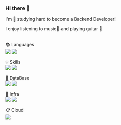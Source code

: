 ### Hi there 👋 <br>

I'm 🌱 studying hard to become a Backend Developer! <br>

I enjoy listening to music🎵 and playing guitar 🎸<br><br>


📚 Languages <br>
<img src="https://img.shields.io/badge/java-000000?style=for-the-badge&logo=OpenJDK&logoColor=white">
<img src="https://img.shields.io/badge/javascript-F7DF1E?style=for-the-badge&logo=javascript&logoColor=white">


💡 Skills <br>
<img src="https://img.shields.io/badge/spring boot-6DB33F?style=for-the-badge&logo=springboot&logoColor=white">
<img src="https://img.shields.io/badge/react-61DAFB?style=for-the-badge&logo=react&logoColor=white">


📁 DataBase <br>
<img src="https://img.shields.io/badge/mysql-4479A1?style=for-the-badge&logo=mysql&logoColor=white">
<img src="https://img.shields.io/badge/postgresql-4169E1?style=for-the-badge&logo=postgresql&logoColor=white">


📌 Infra <br>
<img src="https://img.shields.io/badge/kubernetes-326CE5?style=for-the-badge&logo=kubernetes&logoColor=white">
<img src="https://img.shields.io/badge/docker-2496ED?style=for-the-badge&logo=docker&logoColor=white">


📋 Cloud <br>
<img src="https://img.shields.io/badge/amazon web services-232F3E?style=for-the-badge&logo=amazonwebservices&logoColor=white">
